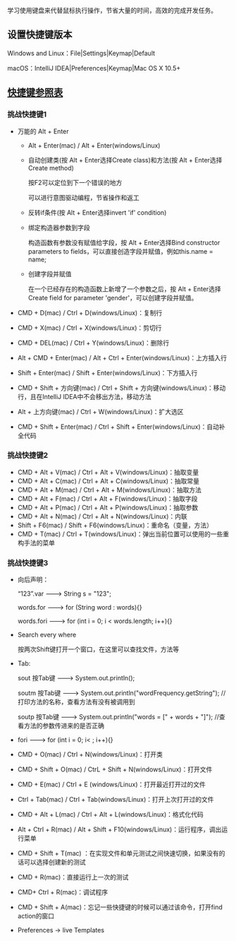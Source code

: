 学习使用键盘来代替鼠标执行操作，节省大量的时间，高效的完成开发任务。 <!--more-->

## 设置快捷键版本

Windows and Linux：File|Settings|Keymap|Default

macOS：IntelliJ IDEA|Preferences|Keymap|Mac OS X 10.5+

## [快捷键参照表](https://resources.jetbrains.com/storage/products/intellij-idea/docs/IntelliJIDEA_ReferenceCard.pdf)

### 挑战快捷键1

* 万能的 Alt + Enter

  * Alt + Enter(mac) / Alt + Enter(windows/Linux)

  * 自动创建类(按 Alt + Enter选择Create class)和方法(按 Alt + Enter选择Create method)

    按F2可以定位到下一个错误的地方

    可以进行意图驱动编程，节省操作和返工

  * 反转if条件(按 Alt + Enter选择invert 'if' condition)

  * 绑定构造器参数到字段

    构造函数有参数没有赋值给字段，按 Alt + Enter选择Bind constructor parameters to fields，可以直接创造字段并赋值，例如this.name = name;

  * 创建字段并赋值

    在一个已经存在的构造函数上新增了一个参数之后，按 Alt + Enter选择Create field for parameter 'gender'，可以创建字段并赋值。

* CMD + D(mac) / Ctrl + D(windows/Linux)：复制行

* CMD + X(mac) / Ctrl + X(windows/Linux)：剪切行

* CMD + DEL(mac) / Ctrl + Y(windows/Linux)：删除行

* Alt + CMD + Enter(mac) / Alt + Ctrl + Enter(windows/Linux)：上方插入行

* Shift + Enter(mac) / Shift + Enter(windows/Linux)：下方插入行

* CMD + Shift + 方向键(mac) / Ctrl + Shift + 方向键(windows/Linux)：移动行，且在IntelliJ IDEA中不会移出方法，移动方法

* Alt + 上方向键(mac) / Ctrl + W(windows/Linux)：扩大选区

* CMD + Shift + Enter(mac) / Ctrl + Shift + Enter(windows/Linux)：自动补全代码

### 挑战快捷键2

* CMD + Alt + V(mac) / Ctrl + Alt + V(windows/Linux)：抽取变量
* CMD + Alt + C(mac) / Ctrl + Alt + C(windows/Linux)：抽取常量
* CMD + Alt + M(mac) / Ctrl + Alt + M(windows/Linux)：抽取方法
* CMD + Alt + F(mac) / Ctrl + Alt + F(windows/Linux)：抽取字段
* CMD + Alt + P(mac) / Ctrl + Alt + P(windows/Linux)：抽取参数
* CMD + Alt + N(mac) / Ctrl + Alt + N(windows/Linux)：内联
* Shift + F6(mac) / Shift + F6(windows/Linux)：重命名（变量，方法）
* CMD + T(mac) / Ctrl + T(windows/Linux)：弹出当前位置可以使用的一些重构手法的菜单

### 挑战快捷键3

* 向后声明：

  “123”.var      --->   String s = "123";

  words.for     --->   for (String word : words){}

  words.fori    --->   for (int i = 0; i < words.length; i++){}

* Search every where

  按两次Shift键打开一个窗口，在这里可以查找文件，方法等

* Tab:

  sout 按Tab键        --->      System.out.println();

  soutm 按Tab键     --->      System.out.println("wordFrequency.getString");  //打印方法的名称，查看方法有没有被调用到

  soutp 按Tab键       --->      System.out.println("words = [" + words + "]");   //查看方法的参数传进来的是否正确

* fori    --->     for (int i = 0; i< ; i++){}

* CMD + O(mac) / Ctrl + N(windows/Linux)：打开类

* CMD + Shift + O(mac) / CtrL + Shift + N(windows/Linux)：打开文件

* CMD + E(mac) / Ctrl + E (windows/Linux)：打开最近打开过的文件

* Ctrl + Tab(mac) / Ctrl + Tab(windows/Linux)：打开上次打开过的文件

* CMD + Alt + L(mac) / Ctrl + Alt + L(windows/Linux)：格式化代码 

* Alt + Ctrl + R(mac) / Alt + Shift + F10(windows/Linux)：运行程序，调出运行菜单

* CMD + Shift + T(mac) ：在实现文件和单元测试之间快速切换，如果没有的话可以选择创建新的测试

* CMD + R(mac)：直接运行上一次的测试

* CMD+ Ctrl + R(mac)：调试程序

* CMD + Shift + A(mac)：忘记一些快捷键的时候可以通过该命令，打开find action的窗口

* Preferences -> live Templates

